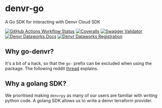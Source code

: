 # denvr-go

A Go SDK for interacting with Denvr Cloud SDK

[![GitHub Actions Workflow Status](https://img.shields.io/github/actions/workflow/status/denvrdata/go-denvr/CI.yml)](https://github.com/denvrdata/go-denvr/actions/workflows/CI.yml)
[![Coveralls](https://img.shields.io/coverallsCoverage/github/denvrdata/go-denvr)](https://coveralls.io/github/denvrdata/go-denvr?branch=main)
[![Swagger Validator](https://img.shields.io/swagger/valid/3.0?specUrl=https%3A%2F%2Fapi.cloud.denvrdata.com%2Fswagger%2Fv1%2Fswagger.json)](https://api.cloud.denvrdata.com/swagger/index.html)
[![Denvr Dataworks Docs](https://img.shields.io/badge/denvr_cloud-docs-%234493c5?style=flat)](https://docs.denvrdata.com/docs)
[![Denvr Dataworks Registration](https://img.shields.io/badge/denvr_cloud-registration-%234493c5?style=flat)](https://console.cloud.denvrdata.com/account/register-tenant)

## Why go-denvr?

It's a bit of a hack, so that the `go-` prefix can be excluded when using the package.
The following reddit [thread](https://www.reddit.com/r/golang/comments/r3as15/how_should_i_name_my_package_repository_when/) explains.

## Why a golang SDK?

We prioritised making `denvrpy` as many of our users are familiar with writing python code.
A golang SDK allows us to write a denvr terraform provider.
